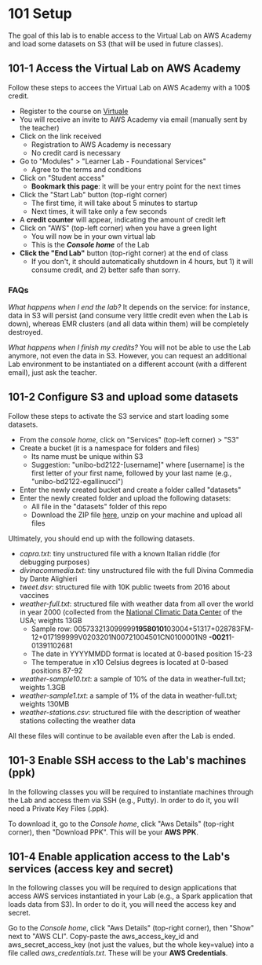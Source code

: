 # 101 Setup

The goal of this lab is to enable access to the Virtual Lab on AWS Academy and load some datasets on S3 (that will be used in future classes).

## 101-1 Access the Virtual Lab on AWS Academy

Follow these steps to accees the Virtual Lab on AWS Academy with a 100$ credit.

- Register to the course on [Virtuale](virtuale.unibo.it)
- You will receive an invite to AWS Academy via email (manually sent by the teacher)
- Click on the link received
  - Registration to AWS Academy is necessary
  - No credit card is necessary
- Go to "Modules" > "Learner Lab - Foundational Services"
  - Agree to the terms and conditions
- Click on "Student access"
  - **Bookmark this page**: it will be your entry point for the next times
- Click the "Start Lab" button (top-right corner)
  - The first time, it will take about 5 minutes to startup
  - Next times, it will take only a few seconds
- A **credit counter** will appear, indicating the amount of credit left
- Click on "AWS" (top-left corner) when you have a green light
  - You will now be in your own virtual lab
  - This is the ***Console home*** of the Lab
- **Click the "End Lab"** button (top-right corner) at the end of class
  - If you don't, it should automatically shutdown in 4 hours, but 1) it will consume credit, and 2) better safe than sorry.

### FAQs

*What happens when I end the lab?* 
It depends on the service: for instance, data in S3 will persist (and consume very little credit even when the Lab is down), whereas EMR clusters (and all data within them) will be completely destroyed.

*What happens when I finish my credits?*
You will not be able to use the Lab anymore, not even the data in S3. However, you can request an additional Lab environment to be instantiated on a different account (with a different email), just ask the teacher.



## 101-2 Configure S3 and upload some datasets

Follow these steps to activate the S3 service and start loading some datasets.

- From the *console home*, click on "Services" (top-left corner) > "S3"
- Create a bucket (it is a namespace for folders and files)
  - Its name must be unique within S3
  - Suggestion: "unibo-bd2122-[username]" where [username] is the first letter of your first name, followed by your last name (e.g., "unibo-bd2122-egallinucci")
- Enter the newly created bucket and create a folder called "datasets"
- Enter the newly created folder and upload the following datasets:
  - All file in the "datasets" folder of this repo
  - Download the ZIP file [here](https://big.csr.unibo.it/downloads/bigdata/weather-datasets.zip), unzip on your machine and upload all files

Ultimately, you should end up with the following datasets.

- *capra.txt*: tiny unstructured file with a known Italian riddle (for debugging purposes)
- *divinacommedia.txt*: tiny unstructured file with the full Divina Commedia by Dante Alighieri
- *tweet.dsv*: structured file with 10K public tweets from 2016 about vaccines
- *weather-full.txt*: structured file with weather data from all over the world in year 2000 (collected from the [National Climatic Data Center](ftp://ftp.ncdc.noaa.gov/pub/data/noaa/) of the USA; weights 13GB
  - Sample row: 005733213099999**19580101**03004+51317+028783FM-12+017199999V0203201N00721004501CN0100001N9 **-0021**1-01391102681
  - The date in YYYYMMDD format is located at 0-based position 15-23
  - The temperatue in x10 Celsius degrees is located at 0-based positions 87-92
- *weather-sample10.txt*: a sample of 10% of the data in weather-full.txt; weights 1.3GB
- *weather-sample1.txt*: a sample of 1% of the data in weather-full.txt; weights 130MB
- *weather-stations.csv*: structured file with the description of weather stations collecting the weather data

All these files will continue to be available even after the Lab is ended.




## 101-3 Enable SSH access to the Lab's machines (ppk)

In the following classes you will be required to instantiate machines through the Lab and access them via SSH (e.g., Putty). In order to do it, you will need a Private Key Files (.ppk).

To download it, go to the *Console home*, click "Aws Details" (top-right corner), then "Download PPK". This will be your **AWS PPK**.


## 101-4 Enable application access to the Lab's services (access key and secret)

In the following classes you will be required to design applications that access AWS services instantiated in your Lab (e.g., a Spark application that loads data from S3). In order to do it, you will need the access key and secret.

Go to the *Console home*, click "Aws Details" (top-right corner), then "Show" next to "AWS CLI". Copy-paste the aws_access_key_id and aws_secret_access_key (not just the values, but the whole key=value) into a file called *aws_credentials.txt*. These will be your **AWS Credentials**.